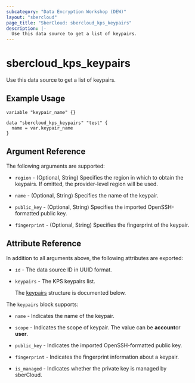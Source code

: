 ```yaml
---
subcategory: "Data Encryption Workshop (DEW)"
layout: "sbercloud"
page_title: "SberCloud: sbercloud_kps_keypairs"
description: |-
  Use this data source to get a list of keypairs.
---
```


# sbercloud_kps_keypairs

Use this data source to get a list of keypairs.

## Example Usage

```hcl
variable "keypair_name" {}

data "sbercloud_kps_keypairs" "test" {
  name = var.keypair_name
}
```

## Argument Reference

The following arguments are supported:

* `region` - (Optional, String) Specifies the region in which to obtain the keypairs. If omitted, the provider-level
  region will be used.

* `name` - (Optional, String) Specifies the name of the keypair.

* `public_key` - (Optional, String) Specifies the imported OpenSSH-formatted public key.

* `fingerprint` - (Optional, String) Specifies the fingerprint of the keypair.

## Attribute Reference

In addition to all arguments above, the following attributes are exported:

* `id` - The data source ID in UUID format.

* `keypairs` - The KPS keypairs list.

  The [keypairs](#kps-keypairs) structure is documented below.

<a name="kps-keypairs"></a>
The `keypairs` block supports:

* `name` - Indicates the name of the keypair.

* `scope` - Indicates the scope of keypair. The value can be **account**or **user**.

* `public_key` - Indicates the imported OpenSSH-formatted public key.

* `fingerprint` - Indicates the fingerprint information about a keypair.

* `is_managed` - Indicates whether the private key is managed by sberCloud.
